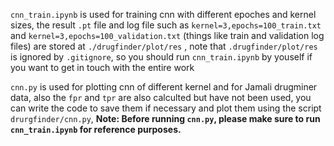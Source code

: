 `cnn_train.ipynb` is used for training cnn with different epoches and kernel sizes, the result `.pt` file and log file such as `kernel=3,epochs=100_train.txt` and `kernel=3,epochs=100_validation.txt` (things like train and validation log files) are stored at `./drugfinder/plot/res` , note that `.drugfinder/plot/res` is ignored by `.gitignore`, so you should run `cnn_train.ipynb` by youself if you want to get in touch with the entire work

`cnn.py` is used for plotting cnn of different kernel and for Jamali drugminer data, also the `fpr` and `tpr` are also calculted but have not been used, you can write the code to save them if necessary and plot them using the script `drurgfinder/cnn.py`, **Note: Before running `cnn.py`, please make sure to run `cnn_train.ipynb` for reference purposes.**